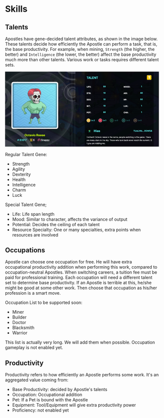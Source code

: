 # Skills

## Talents

Apostles have gene-decided talent attributes, as shown in the image below. These talents decide how efficiently the Apostle can perform a task, that is, the base productivity. For example, when mining, `Strength` \(the higher, the better\) and `Intelligence` \(the lower, the better\) affect the base productivity much more than other talents. Various work or tasks requires different talent sets.

![Apostle Talents](../../../.gitbook/assets/apostle-talents.png)

Regular Talent Gene:

* Strength
* Agility
* Dexterity
* Health
* Intelligence
* Charm
* Luck

Special Talent Gene;

* Life: Life span length
* Mood: Similar to character, affects the variance of output
* Potential: Decides the ceiling of each talent
* Resource Specialty: One or many specialties, extra points when resources are involved

## Occupations

Apostle can choose one occupation for free. He will have extra occupational productivity addition when performing this work, compared to occupation-neutral Apostles. When switching careers, a tuition fee must be paid for professional training. Each occupation will need a different talent set to determine base productivity.   If an Apostle is terrible at this, he/she might be good at some other work. Then choose that occupation as his/her profession is a smart move.

Occupation List to be supported soon:

* Miner
* Builder
* Doctor
* Blacksmith
* Warrior

This list is actually very long.  We will add them when possible. Occupation gameplay is not enabled yet.

## Productivity

Productivity refers to how efficiently an Apostle performs some work. It's an aggregated value coming from:

* Base Productivity: decided by Apostle's talents
* Occupation: Occupational addition
* Pet: If a Pet is bound with the Apostle
* Equipment: Tool/Equipment will give extra productivity power
* Proficiency: not enabled yet

